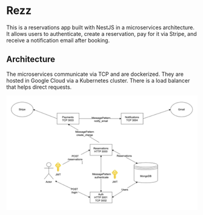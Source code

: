 # Rezz

This is a reservations app built with NestJS in a microservices architecture. It allows users to authenticate, create a reservation, pay for it via Stripe, and receive a notification email after booking.

## Architecture

The microservices communicate via TCP and are dockerized. They are hosted in Google Cloud via a Kubernetes cluster. There is a load balancer that helps direct requests.

![\[./app-architecture.png\]](app-architecture.png)
